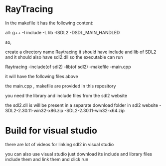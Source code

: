 # RayTracing

In the makefile it has the following content:

all:
  g++ -I include -L lib -lSDL2 -DSDL_MAIN_HANDLED

so,

create a directory name Raytracing
it should have include and lib of SDL2 and it should also have sdl2.dll so the executable can run

Raytracing
  -include(of sdl2)
  -lib(of sdl2)
  -makefile
  -main.cpp

it will have the following files above

the main.cpp , makefile are provided in this repository

you need the library and include files from the sdl2 website

the sdl2.dll is will be present in a separate download folder in sdl2 website
-SDL2-2.30.11-win32-x86.zip
-SDL2-2.30.11-win32-x64.zip

# Build for visual studio
there are lot of videos for linking sdl2 in visual studio

you can also use visual studio
just download its include and library files
include them and link them and click run



